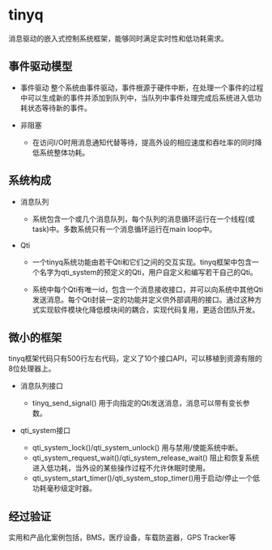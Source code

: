 # tinyq
消息驱动的嵌入式控制系统框架，能够同时满足实时性和低功耗需求。

## 事件驱动模型
- 事件驱动
整个系统由事件驱动，事件根源于硬件中断，在处理一个事件的过程中可以生成新的事件并添加到队列中，当队列中事件处理完成后系统进入低功耗状态等待新的事件。

- 非阻塞
  - 在访问I/O时用消息通知代替等待，提高外设的相应速度和吞吐率的同时降低系统整体功耗。

## 系统构成
- 消息队列
  - 系统包含一个或几个消息队列，每个队列的消息循环运行在一个线程(或task)中。多数系统只有一个消息循环运行在main loop中。

- Qti
  - 一个tinyq系统功能由若干Qti和它们之间的交互实现。tinyq框架中包含一个名字为qti_system的预定义的Qti，用户自定义和编写若干自己的Qti。

  - 系统中每个Qti有唯一id，包含一个消息接收接口，并可以向系统中其他Qti发送消息。每个Qti封装一定的功能并定义供外部调用的接口。通过这种方式实现软件模块化降低模块间的耦合，实现代码复用，更适合团队开发。

## 微小的框架
tinyq框架代码只有500行左右代码，定义了10个接口API，可以移植到资源有限的8位处理器上。
- 消息队列接口
  - tinyq_send_signal() 用于向指定的Qti发送消息，消息可以带有变长参数。

- qti_system接口
  - qti_system_lock()/qti_system_unlock() 用与禁用/使能系统中断。
  - qti_system_request_wait()/qti_system_release_wait() 阻止和恢复系统进入低功耗，当外设的某些操作过程不允许休眠时使用。
  - qti_system_start_timer()/qti_system_stop_timer()用于启动/停止一个低功耗毫秒级定时器。

## 经过验证
实用和产品化案例包括，BMS，医疗设备，车载防盗器，GPS Tracker等
